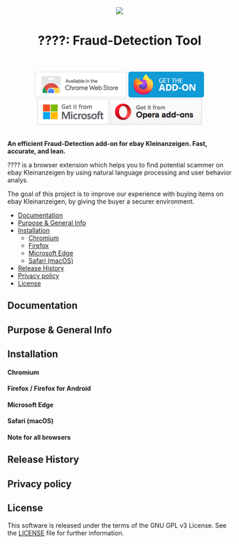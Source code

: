 <p align="center"><img src="./assets/images/logo.png"></p>
<h1 align="center">????: Fraud-Detection Tool</h1>

<p align="center">
  </br></br>
  <a href="https://chrome.google.com/webstore/detail/">
    <img src="./assets/images/chrome.png" alt="Chrome Web Store"></a>
  <a href="https://addons.mozilla.org/en-US/firefox/addon//">
    <img src="./assets/images/firefox.png" alt="Firefox add-ons"></a>
  <a href="https://microsoftedge.microsoft.com/addons/detail/">
    <img src="./assets/images/microsoft.png" alt="Microsoft Store"></a>
  <a href="https://addons.opera.com/en/extensions/details/">
    <img src="./assets/images/opera.png" alt="Opera add-ons"></a>
  </br></br>
</p>

**An efficient Fraud-Detection add-on for ebay Kleinanzeigen. Fast, accurate, and lean.**

???? is a browser extension which helps you to find potential scammer on ebay Kleinanzeigen by using natural language processing and user behavior analys.

The goal of this project is to improve our experience with buying items on ebay Kleinanzeigen,
by giving the buyer a securer environment.

- [Documentation](#documentation)
- [Purpose & General Info](#purpose-&-general-info)
- [Installation](#installation)
  - [Chromium](#chromium)
  - [Firefox](#firefox--firefox-for-android)
  - [Microsoft Edge](#microsoft-edge)
  * [Safari (macOS)](#safari-macos)
- [Release History](#release-history)
- [Privacy policy](#privacy-policy)
- [License](LICENSE)

## Documentation

## Purpose & General Info

## Installation

#### Chromium

#### Firefox / Firefox for Android

#### Microsoft Edge

#### Safari (macOS)

#### Note for all browsers

## Release History

## Privacy policy

## License

This software is released under the terms of the GNU GPL v3 License.
See the [LICENSE](LICENSE) file for further information.
